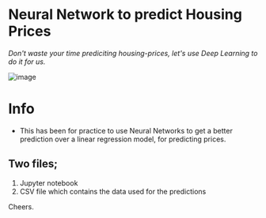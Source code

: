 # Neural Network to predict Housing Prices

*Don't waste your time prediciting housing-prices, let's use Deep Learning to do it for us.* 

![image](https://www.p2pfinancenews.co.uk/wp-content/uploads/2019/09/shutterstock_775889494.jpg)

# Info
* This has been for practice to use Neural Networks to get a better prediction over a linear regression model, for predicting prices. 

## Two files; 
1. Jupyter notebook 
2. CSV file which contains the data used for the predictions 

Cheers. 

